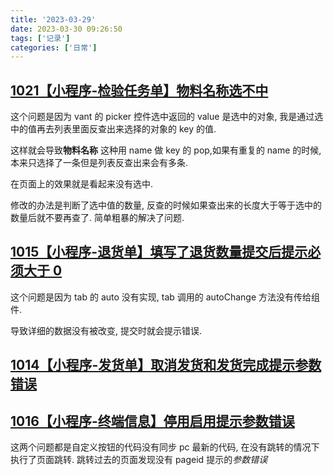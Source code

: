 ```yaml
---
title: '2023-03-29'
date: 2023-03-30 09:26:50
tags: ['记录']
categories: ['日常']
---
```


## [1021【小程序-检验任务单】物料名称选不中](https://bug.testin.cn/defect/share.htm?target=z628v/0EvvtGF6AJz8/mH9sMMWtZoEuy0YV5Sx5Yn2jFBrjCLBty0Pzw1QIwfoS8BJzegYe9P4CGC7jT1UuB3A==)

这个问题是因为 vant 的 picker 控件选中返回的 value 是选中的对象, 我是通过选中的值再去列表里面反查出来选择的对象的 key 的值.

这样就会导致**物料名称** 这种用 name 做 key 的 pop,如果有重复的 name 的时候, 本来只选择了一条但是列表反查出来会有多条.

在页面上的效果就是看起来没有选中.

修改的办法是判断了选中值的数量, 反查的时候如果查出来的长度大于等于选中的数量后就不要再查了. 简单粗暴的解决了问题.

## [1015【小程序-退货单】填写了退货数量提交后提示必须大于 0](https://bug.testin.cn/defect/share.htm?target=z628v/0EvvtGF6AJz8/mH9sMMWtZoEuyAp+MwxZzEHzFBrjCLBty0Pzw1QIwfoS8BJzegYe9P4CGC7jT1UuB3A==)

这个问题是因为 tab 的 auto 没有实现, tab 调用的 autoChange 方法没有传给组件.

导致详细的数据没有被改变, 提交时就会提示错误.

## [1014【小程序-发货单】取消发货和发货完成提示参数错误](https://bug.testin.cn/defect/share.htm?target=z628v/0EvvtGF6AJz8/mH9sMMWtZoEuyjLENh/NHsrbFBrjCLBty0Pzw1QIwfoS8BJzegYe9P4CGC7jT1UuB3A==)

## [1016【小程序-终端信息】停用启用提示参数错误](https://bug.testin.cn/defect/share.htm?target=z628v/0EvvtGF6AJz8/mH9sMMWtZoEuyOkoPIebGOjvFBrjCLBty0Pzw1QIwfoS8BJzegYe9P4CGC7jT1UuB3A==)

这两个问题都是自定义按钮的代码没有同步 pc 最新的代码, 在没有跳转的情况下执行了页面跳转. 跳转过去的页面发现没有 pageid 提示的*参数错误*
